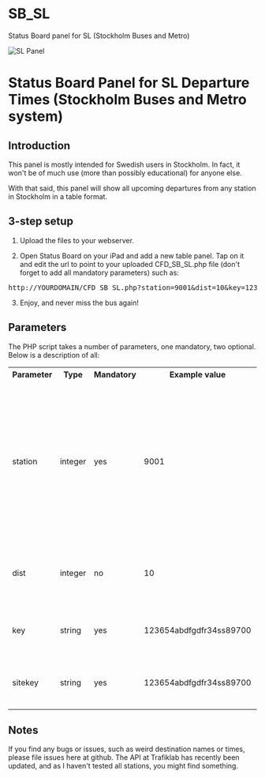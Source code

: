 SB_SL
=====

Status Board panel for SL (Stockholm Buses and Metro)

![SL Panel](http://www.carlfranzon.com/wp-content/uploads/SL-panel.png)

# Status Board Panel for SL Departure Times (Stockholm Buses and Metro system)

## Introduction

This panel is mostly intended for Swedish users in Stockholm. In fact, it won't be of much use (more than possibly educational) for anyone else.

With that said, this panel will show all upcoming departures from any station in Stockholm in a table format.

## 3-step setup

1. Upload the files to your webserver.

2. Open Status Board on your iPad and add a new table panel. Tap on it and edit the url to point to your uploaded CFD_SB_SL.php file (don't forget to add all mandatory parameters) such as:

<pre>http://YOURDOMAIN/CFD_SB_SL.php?station=9001&dist=10&key=123654abdfgdfr34ss89700&sitekey=123654abdfgdfr34ss89700</pre>

3. Enjoy, and never miss the bus again!

## Parameters

The PHP script takes a number of parameters, one mandatory, two optional. Below is a description of all:

<table>
  <tr>
		<th>Parameter</th>
		<th>Type</th>
		<th>Mandatory</th>
		<th>Example value</th>
		<th>Description</th>
	</tr>
	<tr>
		<td>station</td>
		<td>integer</td>
		<td>yes</td>
		<td>9001</td>
		<td>The SL station ID. The easiest way to get this is to use the API Console provided by TrafikLab. Go to http://console.apihq.com/sl-realtidsinformation and make a test call to GetSite and searching for the station you want in text. The response will then show you the id for the station(s) that match your query. In the future, I will make a "lookup" form on my website for easier finding. "9001" is "T-Centralen"</td>
	</tr>
	<tr>
		<td>dist</td>
		<td>integer</td>
		<td>no</td>
		<td>10</td>
		<td>The minutes it takes for you to get to the station. If it takes you 10 minutes to get there it's not interesting to see the deapurtes that will leave before you get there.</td>
	</tr>
	<tr>
		<td>key</td>
		<td>string</td>
		<td>yes</td>
		<td>123654abdfgdfr34ss89700</td>
		<td>This is an api key you need to signup for at the trafik-lab site, called "SL Realtidsinformation 3". http://trafiklab.se</td>
	</tr>
	<tr>
		<td>sitekey</td>
		<td>string</td>
		<td>yes</td>
		<td>123654abdfgdfr34ss89700</td>
		<td>This is an api key you need to signup for at the trafik-lab site, called "SL Platsuppslag". http://trafiklab.se</td>
	</tr>
</table>

## Notes

If you find any bugs or issues, such as weird destination names or times, please file issues here at github. The API at Trafiklab has recently been updated, and as I haven't tested all stations, you might find something.



